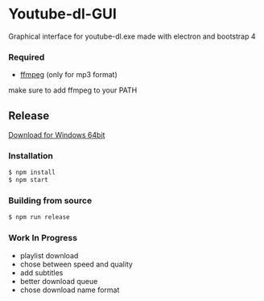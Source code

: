 # Youtube-dl-GUI

Graphical interface for youtube-dl.exe made with electron and bootstrap 4

### Required
 - [ffmpeg](https://www.ffmpeg.org/download.html) (only for mp3 format)

make sure to add ffmpeg to your PATH

## Release
[Download for Windows 64bit](https://github.com/colgatto/youtube-dl-GUI/releases/tag/alpha)

### Installation
```sh
$ npm install
$ npm start
```

### Building from source
```sh
$ npm run release
```

### Work In Progress
 - playlist download
 - chose between speed and quality
 - add subtitles
 - better download queue
 - chose download name format
